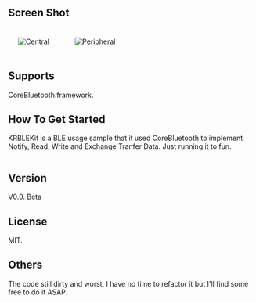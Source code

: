 ## Screen Shot

<img src="https://dl.dropbox.com/u/83663874/GitHubs/KRBLEKit-Central.png" alt="Central" title="Central" style="margin: 20px;" class="center" /> &nbsp;
<img src="https://dl.dropbox.com/u/83663874/GitHubs/KRBLEKit-Peripheral.png" alt="Peripheral" title="Peripheral" style="margin: 20px;" class="center" /> 

## Supports

CoreBluetooth.framework.

## How To Get Started

KRBLEKit is a BLE usage sample that it used CoreBluetooth to implement Notify, Read, Write and Exchange Tranfer Data. Just running it to fun.

``` objective-c

```

## Version

V0.9. Beta

## License

MIT.

## Others

The code still dirty and worst, I have no time to refactor it but I'll find some free to do it ASAP.

